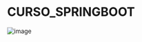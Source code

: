 # CURSO_SPRINGBOOT
![image](https://github.com/alejandrov0/CURSO_SPRINGBOOT/assets/84981883/39cbf0c2-9e56-40d3-ad46-11ee1826ebb3)


